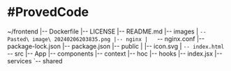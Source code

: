 # #ProvedCode

~/frontend
|-- Dockerfile
|-- LICENSE
|-- README.md
|-- images
|   `-- Pasted\ image\ 20240206203835.png
|-- nginx
|   `-- nginx.conf
|-- package-lock.json
|-- package.json
|-- public
|   |-- icon.svg
|   `-- index.html
`-- src
    |-- App
    |-- components
    |-- context
    |-- hoc
    |-- hooks
    |-- index.jsx
    |-- services
    `-- shared
